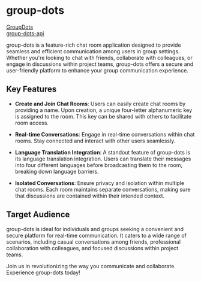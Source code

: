 # group-dots

[GroupDots](https://group-dot-ui-htnf5ny6tq-wl.a.run.app)    
[group-dots-api](https://github.com/BadhriNadh/group-dots-api)


group-dots is a feature-rich chat room application designed to provide seamless and efficient communication among users in group settings. Whether you're looking to chat with friends, collaborate with colleagues, or engage in discussions within project teams, group-dots offers a secure and user-friendly platform to enhance your group communication experience.

## Key Features

- **Create and Join Chat Rooms**: Users can easily create chat rooms by providing a name. Upon creation, a unique four-letter alphanumeric key is assigned to the room. This key can be shared with others to facilitate room access.

- **Real-time Conversations**: Engage in real-time conversations within chat rooms. Stay connected and interact with other users seamlessly.

- **Language Translation Integration**: A standout feature of group-dots is its language translation integration. Users can translate their messages into four different languages before broadcasting them to the room, breaking down language barriers.

- **Isolated Conversations**: Ensure privacy and isolation within multiple chat rooms. Each room maintains separate conversations, making sure that discussions are contained within their intended context.

## Target Audience

group-dots is ideal for individuals and groups seeking a convenient and secure platform for real-time communication. It caters to a wide range of scenarios, including casual conversations among friends, professional collaboration with colleagues, and focused discussions within project teams.

Join us in revolutionizing the way you communicate and collaborate. Experience group-dots today!
